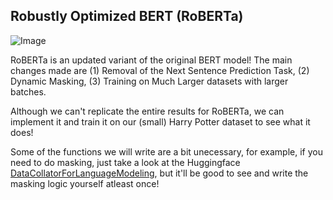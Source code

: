 ## Robustly Optimized BERT (RoBERTa)

![Image](https://github.com/priyammaz/HAL-DL-From-Scratch/blob/main/src/visuals/masked_language_modeling_vis.png?raw=true)

RoBERTa is an updated variant of the original BERT model! The main changes made are (1) Removal of the Next Sentence Prediction Task, (2) Dynamic Masking, (3) Training on Much Larger datasets with larger batches. 

Although we can't replicate the entire results for RoBERTa, we can implement it and train it on our (small) Harry Potter dataset to see what it does! 

Some of the functions we will write are a bit unecessary, for example, if you need to do masking, just take a look at the Huggingface [DataCollatorForLanguageModeling](https://huggingface.co/docs/transformers/en/main_classes/data_collator#transformers.DataCollatorForLanguageModeling), but it'll be good to see and write the masking logic yourself atleast once!

